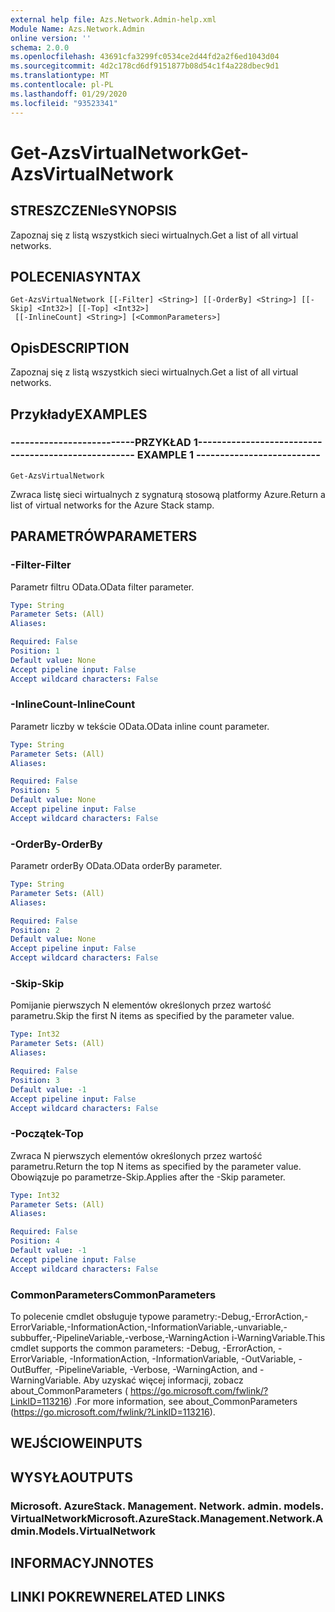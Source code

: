 ```yaml
---
external help file: Azs.Network.Admin-help.xml
Module Name: Azs.Network.Admin
online version: ''
schema: 2.0.0
ms.openlocfilehash: 43691cfa3299fc0534ce2d44fd2a2f6ed1043d04
ms.sourcegitcommit: 4d2c178cd6df9151877b08d54c1f4a228dbec9d1
ms.translationtype: MT
ms.contentlocale: pl-PL
ms.lasthandoff: 01/29/2020
ms.locfileid: "93523341"
---
```

# <span data-ttu-id="f4feb-101">Get-AzsVirtualNetwork</span><span class="sxs-lookup"><span data-stu-id="f4feb-101">Get-AzsVirtualNetwork</span></span>

## <span data-ttu-id="f4feb-102">STRESZCZENIe</span><span class="sxs-lookup"><span data-stu-id="f4feb-102">SYNOPSIS</span></span>
<span data-ttu-id="f4feb-103">Zapoznaj się z listą wszystkich sieci wirtualnych.</span><span class="sxs-lookup"><span data-stu-id="f4feb-103">Get a list of all virtual networks.</span></span>

## <span data-ttu-id="f4feb-104">POLECENIA</span><span class="sxs-lookup"><span data-stu-id="f4feb-104">SYNTAX</span></span>

```
Get-AzsVirtualNetwork [[-Filter] <String>] [[-OrderBy] <String>] [[-Skip] <Int32>] [[-Top] <Int32>]
 [[-InlineCount] <String>] [<CommonParameters>]
```

## <span data-ttu-id="f4feb-105">Opis</span><span class="sxs-lookup"><span data-stu-id="f4feb-105">DESCRIPTION</span></span>
<span data-ttu-id="f4feb-106">Zapoznaj się z listą wszystkich sieci wirtualnych.</span><span class="sxs-lookup"><span data-stu-id="f4feb-106">Get a list of all virtual networks.</span></span>

## <span data-ttu-id="f4feb-107">Przykłady</span><span class="sxs-lookup"><span data-stu-id="f4feb-107">EXAMPLES</span></span>

### <span data-ttu-id="f4feb-108">--------------------------PRZYKŁAD 1--------------------------</span><span class="sxs-lookup"><span data-stu-id="f4feb-108">-------------------------- EXAMPLE 1 --------------------------</span></span>
```
Get-AzsVirtualNetwork
```

<span data-ttu-id="f4feb-109">Zwraca listę sieci wirtualnych z sygnaturą stosową platformy Azure.</span><span class="sxs-lookup"><span data-stu-id="f4feb-109">Return a list of virtual networks for the Azure Stack stamp.</span></span>

## <span data-ttu-id="f4feb-110">PARAMETRÓW</span><span class="sxs-lookup"><span data-stu-id="f4feb-110">PARAMETERS</span></span>

### <span data-ttu-id="f4feb-111">-Filter</span><span class="sxs-lookup"><span data-stu-id="f4feb-111">-Filter</span></span>
<span data-ttu-id="f4feb-112">Parametr filtru OData.</span><span class="sxs-lookup"><span data-stu-id="f4feb-112">OData filter parameter.</span></span>

```yaml
Type: String
Parameter Sets: (All)
Aliases: 

Required: False
Position: 1
Default value: None
Accept pipeline input: False
Accept wildcard characters: False
```

### <span data-ttu-id="f4feb-113">-InlineCount</span><span class="sxs-lookup"><span data-stu-id="f4feb-113">-InlineCount</span></span>
<span data-ttu-id="f4feb-114">Parametr liczby w tekście OData.</span><span class="sxs-lookup"><span data-stu-id="f4feb-114">OData inline count parameter.</span></span>

```yaml
Type: String
Parameter Sets: (All)
Aliases: 

Required: False
Position: 5
Default value: None
Accept pipeline input: False
Accept wildcard characters: False
```

### <span data-ttu-id="f4feb-115">-OrderBy</span><span class="sxs-lookup"><span data-stu-id="f4feb-115">-OrderBy</span></span>
<span data-ttu-id="f4feb-116">Parametr orderBy OData.</span><span class="sxs-lookup"><span data-stu-id="f4feb-116">OData orderBy parameter.</span></span>

```yaml
Type: String
Parameter Sets: (All)
Aliases: 

Required: False
Position: 2
Default value: None
Accept pipeline input: False
Accept wildcard characters: False
```

### <span data-ttu-id="f4feb-117">-Skip</span><span class="sxs-lookup"><span data-stu-id="f4feb-117">-Skip</span></span>
<span data-ttu-id="f4feb-118">Pomijanie pierwszych N elementów określonych przez wartość parametru.</span><span class="sxs-lookup"><span data-stu-id="f4feb-118">Skip the first N items as specified by the parameter value.</span></span>

```yaml
Type: Int32
Parameter Sets: (All)
Aliases: 

Required: False
Position: 3
Default value: -1
Accept pipeline input: False
Accept wildcard characters: False
```

### <span data-ttu-id="f4feb-119">-Początek</span><span class="sxs-lookup"><span data-stu-id="f4feb-119">-Top</span></span>
<span data-ttu-id="f4feb-120">Zwraca N pierwszych elementów określonych przez wartość parametru.</span><span class="sxs-lookup"><span data-stu-id="f4feb-120">Return the top N items as specified by the parameter value.</span></span>
<span data-ttu-id="f4feb-121">Obowiązuje po parametrze-Skip.</span><span class="sxs-lookup"><span data-stu-id="f4feb-121">Applies after the -Skip parameter.</span></span>

```yaml
Type: Int32
Parameter Sets: (All)
Aliases: 

Required: False
Position: 4
Default value: -1
Accept pipeline input: False
Accept wildcard characters: False
```

### <span data-ttu-id="f4feb-122">CommonParameters</span><span class="sxs-lookup"><span data-stu-id="f4feb-122">CommonParameters</span></span>
<span data-ttu-id="f4feb-123">To polecenie cmdlet obsługuje typowe parametry:-Debug,-ErrorAction,-ErrorVariable,-InformationAction,-InformationVariable,-unvariable,-subbuffer,-PipelineVariable,-verbose,-WarningAction i-WarningVariable.</span><span class="sxs-lookup"><span data-stu-id="f4feb-123">This cmdlet supports the common parameters: -Debug, -ErrorAction, -ErrorVariable, -InformationAction, -InformationVariable, -OutVariable, -OutBuffer, -PipelineVariable, -Verbose, -WarningAction, and -WarningVariable.</span></span> <span data-ttu-id="f4feb-124">Aby uzyskać więcej informacji, zobacz about_CommonParameters ( https://go.microsoft.com/fwlink/?LinkID=113216) .</span><span class="sxs-lookup"><span data-stu-id="f4feb-124">For more information, see about_CommonParameters (https://go.microsoft.com/fwlink/?LinkID=113216).</span></span>

## <span data-ttu-id="f4feb-125">WEJŚCIOWE</span><span class="sxs-lookup"><span data-stu-id="f4feb-125">INPUTS</span></span>

## <span data-ttu-id="f4feb-126">WYSYŁA</span><span class="sxs-lookup"><span data-stu-id="f4feb-126">OUTPUTS</span></span>

### <span data-ttu-id="f4feb-127">Microsoft. AzureStack. Management. Network. admin. models. VirtualNetwork</span><span class="sxs-lookup"><span data-stu-id="f4feb-127">Microsoft.AzureStack.Management.Network.Admin.Models.VirtualNetwork</span></span>

## <span data-ttu-id="f4feb-128">INFORMACYJN</span><span class="sxs-lookup"><span data-stu-id="f4feb-128">NOTES</span></span>

## <span data-ttu-id="f4feb-129">LINKI POKREWNE</span><span class="sxs-lookup"><span data-stu-id="f4feb-129">RELATED LINKS</span></span>

